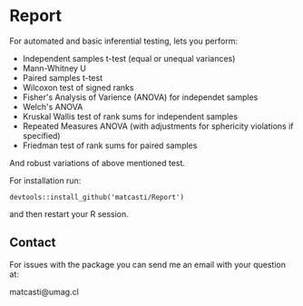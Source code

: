 # Report

For automated and basic inferential testing, lets you perform:

-   Independent samples t-test (equal or unequal variances)
-   Mann-Whitney U
-   Paired samples t-test
-   Wilcoxon test of signed ranks
-   Fisher's Analysis of Varience (ANOVA) for independet samples
-   Welch's ANOVA
-   Kruskal Wallis test of rank sums for independent samples
-   Repeated Measures ANOVA (with adjustments for sphericity violations if specified)
-   Friedman test of rank sums for paired samples

And robust variations of above mentioned test.

For installation run:

    devtools::install_github('matcasti/Report')

and then restart your R session.

## Contact

For issues with the package you can send me an email with your question at:

matcasti\@umag.cl
